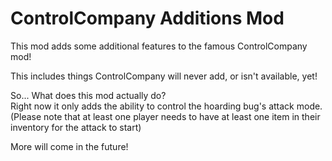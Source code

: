 # ControlCompany Additions Mod

This mod adds some additional features to the famous ControlCompany mod!<br>

This includes things ControlCompany will never add, or isn't available, yet!<br>

So... What does this mod actually do?<br>
Right now it only adds the ability to control the hoarding bug's attack mode.<br>
(Please note that at least one player needs to have at least one item in their inventory for the attack to start)<br>

More will come in the future!<br>